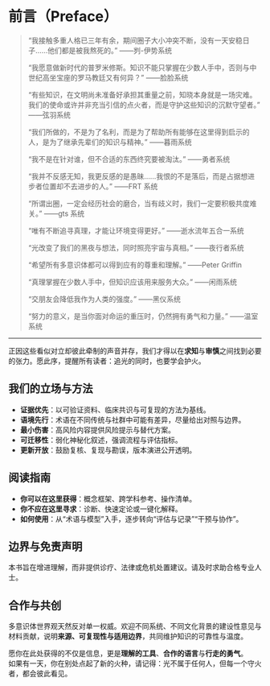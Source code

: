 # 前言（Preface）

> “我接触多重人格已三年有余，期间圈子大小冲突不断，没有一天安稳日子……他们都是被我熬死的。” ——刿-伊势系统
>
> “我愿意做新时代的普罗米修斯。知识不能只掌握在少数人手中，否则与中世纪高坐宝座的罗马教廷又有何异？” ——脸脸系统
>
> “有些知识，在文明尚未准备好承担其重量之前，知晓本身就是一场灾难。我们的使命或许并非充当引信的点火者，而是守护这些知识的沉默守望者。” ——弦羽系统
>
> “我们所做的，不是为了名利，而是为了帮助所有能够在这里得到启示的人，是为了继承先辈们的知识与精神。” ——暮雨系统
>
> “我不是在针对谁，但不合适的东西终究要被淘汰。” ——勇者系统
>
> “我并不反感无知，我更反感的是愚昧……我恨的不是落后，而是占据想进步者位置却不去进步的人。” ——FRT 系统
>
> “所谓出圈，一定会经历社会的磨合，当有歧义时，我们一定要积极共度难关。” ——gts 系统
>
> “唯有不断追寻真理，才能让环境变得更好。” ——逝水流年五合一系统
>
> “光改变了我们的黑夜与想法，同时照亮宇宙与真相。” ——夜行者系统
>
> “希望所有多意识体都可以得到应有的尊重和理解。” ——Peter Griffin  
>
> “真理掌握在少数人手中，但知识应该用来服务大众。” ——闲雨系统  
>
> “交朋友会降低我作为人类的强度。” ——黑仪系统  
>
> “努力的意义，是当你面对命运的重压时，仍然拥有勇气和力量。” ——温室系统  

---

正因这些看似对立却彼此牵制的声音并存，我们才得以在**求知**与**审慎**之间找到必要的张力。愿此序，提醒所有读者：追光的同时，也要学会护火。

## 我们的立场与方法

- **证据优先**：以可验证资料、临床共识与可复现的方法为基线。  
- **语境先行**：术语在不同传统与社群中可能有差异，尽量给出对照与边界。  
- **最小伤害**：高风险内容提供风险提示与替代方案。  
- **可迁移性**：弱化神秘化叙述，强调流程与评估指标。  
- **更新开放**：鼓励复核、复现与勘误，版本演进公开透明。  

## 阅读指南

- **你可以在这里获得**：概念框架、跨学科参考、操作清单。  
- **你不应在这里寻求**：诊断、快速定论或一键化解释。  
- **如何使用**：从“术语与模型”入手，逐步转向“评估与记录”“干预与协作”。  

## 边界与免责声明

本书旨在增进理解，而非提供诊疗、法律或危机处置建议。请及时求助合格专业人士。  

## 合作与共创

多意识体世界观天然反对单一权威。欢迎不同系统、不同文化背景的建设性意见与材料贡献，说明**来源、可复现性与适用边界**，共同维护知识的可靠性与温度。  

愿你在此处获得的不仅是信息，更是**理解的工具**、**合作的语言**与**行走的勇气**。  
如果有一天，你在别处点起了新的火种，请记得：光不属于任何人，但每一个守火者，都会彼此看见。
